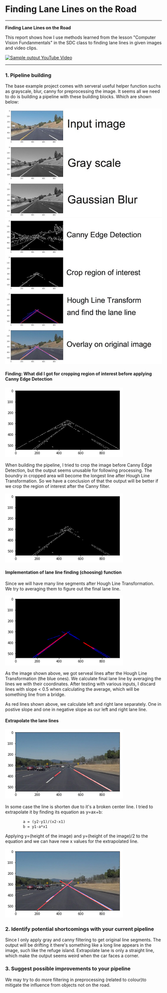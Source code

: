 # **Finding Lane Lines on the Road** 


---

**Finding Lane Lines on the Road**

This report shows how I use methods learned from the lesson "Computer Vision Fundanmentals" in the SDC class to finding lane lines in given images and video clips.

[![Sample output YouTube Video](http://img.youtube.com/vi/4YzheUjWGNE/0.jpg)](http://www.youtube.com/watch?v=4YzheUjWGNE "Sample output YouTube Video")

---


### 1. Pipeline building

The base example project comes with serveral useful helper function suchs as grayscale, blur, canny for preprocessing the image. It seems all we need to do is building a pipeline with these building blocks. Which are shown below:

![image](images/steps_1.jpg)
![image](images/steps_2.jpg)

#### Finding: What did I got for cropping region of interest before applying Canny Edge Detection

![image](images/roi_before_canny.png)

When building the pipeline, I tried to crop the image before Canny Edge Detection, but the output seems unusable for following processing.
The boundry in cropped area will become the longest line after Hough Line Transformation. So we have a conclusion of that the output will be better if we crop the region of interest after the Canny filter.

![image](images/canny_before_roi.png)

#### Implementation of lane line finding (choosing) function
Since we will have many line segments after Hough Line Transformation. We try to averaging them to figure out the final lane line.

![image](images/average.png)

As the image shown above, we got serveal lines after the Hough Line Transformation (the blue ones). We calculate final lane line by averaging the lines we with their coordinates. After testing with various inputs, I discard lines with slope < 0.5 when calculating the average, which will be something line from a bridge.

As red lines shown above, we calculate left and right lane separately. One in postive slope and one in negative slope as our left and right lane line.

#### Extrapolate the lane lines
![image](images/short_line.png)

In some case the line is shorten due to it's a broken center line. I tried to extrapolate it by finding its equation as y=ax+b:

```
        a = (y2-y1)/(x2-x1)
        b = y1-a*x1

```

Applying y=(height of the image) and y=(height of the image)/2 to the equation and we can have new x values for the extrapolated line.

![image](images/extended_line.png)

### 2. Identify potential shortcomings with your current pipeline


Since I only apply gray and canny filtering to get original line segments. The output will be drifting it there's something like a long line appears in the image, such like the refuge island. Extrapolate lane is only a straight line, which make the output seems weird when the car faces a corner.

### 3. Suggest possible improvements to your pipeline

We may try to do more filtering in preprocessing (related to colour)to mitigate the influence from objects not on the road.
